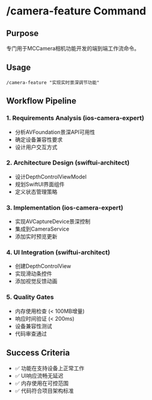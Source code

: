 # /camera-feature Command

## Purpose
专门用于MCCamera相机功能开发的端到端工作流命令。

## Usage
```
/camera-feature "实现实时景深调节功能"
```

## Workflow Pipeline

### 1. Requirements Analysis (ios-camera-expert)
- 分析AVFoundation景深API可用性
- 确定设备兼容性要求
- 设计用户交互方式

### 2. Architecture Design (swiftui-architect)  
- 设计DepthControlViewModel
- 规划SwiftUI界面组件
- 定义状态管理策略

### 3. Implementation (ios-camera-expert)
- 实现AVCaptureDevice景深控制
- 集成到CameraService
- 添加实时预览更新

### 4. UI Integration (swiftui-architect)
- 创建DepthControlView
- 实现滑动条控件
- 添加视觉反馈动画

### 5. Quality Gates
- 内存使用检查 (< 100MB增量)
- 响应时间验证 (< 200ms)
- 设备兼容性测试
- 代码审查通过

## Success Criteria
- ✅ 功能在支持设备上正常工作
- ✅ UI响应流畅无延迟
- ✅ 内存使用在可控范围
- ✅ 代码符合项目架构标准